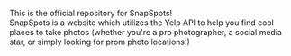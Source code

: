 This is the official repository for SnapSpots!  
SnapSpots is a website which utilizes the Yelp API to help you find cool places to take photos (whether you're a pro photographer, a social media star, or simply looking for prom photo locations!)

<!--To run this application in Cloud 9, you'll need to run through a series of commands:-->

<!--Set up your environment the first time through:-->
<!--gem install bundler-->
<!--bundle install-->

<!--Every time you want to host your webapp, use this:-->
<!--shotgun -p $PORT -o $IP-->
